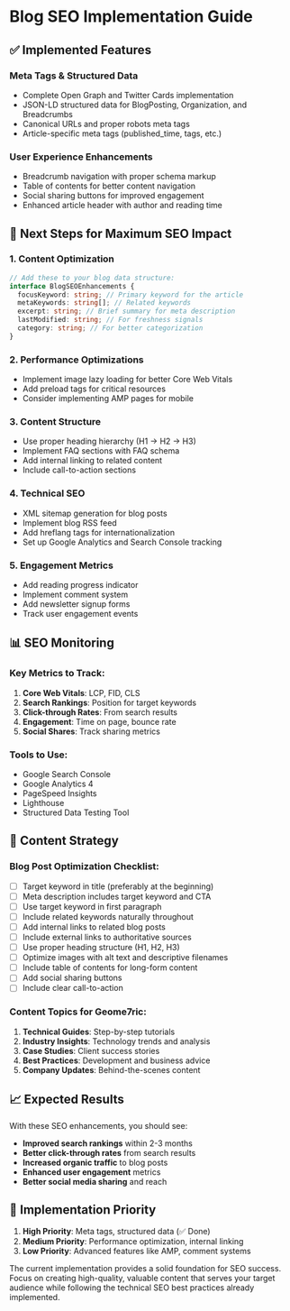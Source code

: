 # Blog SEO Implementation Guide

## ✅ Implemented Features

### Meta Tags & Structured Data

- Complete Open Graph and Twitter Cards implementation
- JSON-LD structured data for BlogPosting, Organization, and Breadcrumbs
- Canonical URLs and proper robots meta tags
- Article-specific meta tags (published_time, tags, etc.)

### User Experience Enhancements

- Breadcrumb navigation with proper schema markup
- Table of contents for better content navigation
- Social sharing buttons for improved engagement
- Enhanced article header with author and reading time

## 🚀 Next Steps for Maximum SEO Impact

### 1. Content Optimization

```typescript
// Add these to your blog data structure:
interface BlogSEOEnhancements {
  focusKeyword: string; // Primary keyword for the article
  metaKeywords: string[]; // Related keywords
  excerpt: string; // Brief summary for meta description
  lastModified: string; // For freshness signals
  category: string; // For better categorization
}
```

### 2. Performance Optimizations

- Implement image lazy loading for better Core Web Vitals
- Add preload tags for critical resources
- Consider implementing AMP pages for mobile

### 3. Content Structure

- Use proper heading hierarchy (H1 → H2 → H3)
- Implement FAQ sections with FAQ schema
- Add internal linking to related content
- Include call-to-action sections

### 4. Technical SEO

- XML sitemap generation for blog posts
- Implement blog RSS feed
- Add hreflang tags for internationalization
- Set up Google Analytics and Search Console tracking

### 5. Engagement Metrics

- Add reading progress indicator
- Implement comment system
- Add newsletter signup forms
- Track user engagement events

## 📊 SEO Monitoring

### Key Metrics to Track:

1. **Core Web Vitals**: LCP, FID, CLS
2. **Search Rankings**: Position for target keywords
3. **Click-through Rates**: From search results
4. **Engagement**: Time on page, bounce rate
5. **Social Shares**: Track sharing metrics

### Tools to Use:

- Google Search Console
- Google Analytics 4
- PageSpeed Insights
- Lighthouse
- Structured Data Testing Tool

## 🎯 Content Strategy

### Blog Post Optimization Checklist:

- [ ] Target keyword in title (preferably at the beginning)
- [ ] Meta description includes target keyword and CTA
- [ ] Use target keyword in first paragraph
- [ ] Include related keywords naturally throughout
- [ ] Add internal links to related blog posts
- [ ] Include external links to authoritative sources
- [ ] Use proper heading structure (H1, H2, H3)
- [ ] Optimize images with alt text and descriptive filenames
- [ ] Include table of contents for long-form content
- [ ] Add social sharing buttons
- [ ] Include clear call-to-action

### Content Topics for Geome7ric:

1. **Technical Guides**: Step-by-step tutorials
2. **Industry Insights**: Technology trends and analysis
3. **Case Studies**: Client success stories
4. **Best Practices**: Development and business advice
5. **Company Updates**: Behind-the-scenes content

## 📈 Expected Results

With these SEO enhancements, you should see:

- **Improved search rankings** within 2-3 months
- **Better click-through rates** from search results
- **Increased organic traffic** to blog posts
- **Enhanced user engagement** metrics
- **Better social media sharing** and reach

## 🔧 Implementation Priority

1. **High Priority**: Meta tags, structured data (✅ Done)
2. **Medium Priority**: Performance optimization, internal linking
3. **Low Priority**: Advanced features like AMP, comment systems

The current implementation provides a solid foundation for SEO success. Focus on creating high-quality, valuable content that serves your target audience while following the technical SEO best practices already implemented.
